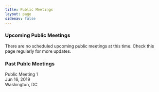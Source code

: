 ```yaml
---
title: Public Meetings
layout: page
sidenav: false
---
```


### Upcoming Public Meetings 

There are no scheduled upcoming public meetings at this time. Check this page regularly for more updates. 

### Past Publc Meetings 

Public Meeting 1 <br>
Jun 16, 2019 <br>
Washington, DC
